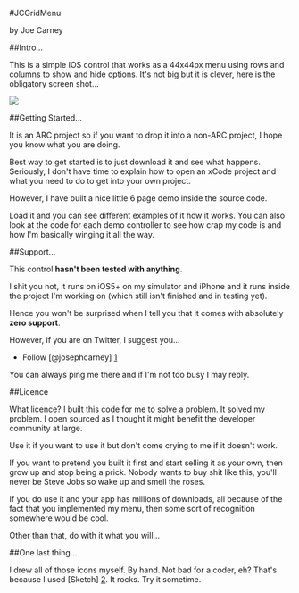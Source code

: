 
#JCGridMenu

by Joe Carney


##Intro...

This is a simple IOS control that works as a 44x44px menu using rows and columns to show and hide options.  It's not big but it is clever, here is the obligatory screen shot...

![](https://dl.dropbox.com/u/2797263/Github/jcgridmenu.jpg)

##Getting Started...

It is an ARC project so if you want to drop it into a non-ARC project, I hope you know what you are doing.  

Best way to get started is to just download it and see what happens.    Seriously, I don't have time to explain how to open an xCode project and what you need to do to get into your own project.

However, I have built a nice little 6 page demo inside the source code.  

Load it and you can see different examples of it how it works.  You can also look at the code for each demo controller to see how crap my code is and how I'm basically winging it all the way.

##Support...

This control **hasn't been tested with anything**.  

I shit you not, it runs on iOS5+ on my simulator and iPhone and it runs inside the project I'm working on (which still isn't finished and in testing yet).

Hence you won't be surprised when I tell you that it comes with absolutely **zero support**.  

However, if you are on Twitter, I suggest you...

* Follow [@josephcarney] [1]

You can always ping me there and if I'm not too busy I may reply.

##Licence

What licence?  I built this code for me to solve a problem. It solved my problem.  I open sourced as I thought it might benefit the developer community at large.

Use it if you want to use it but don't come crying to me if it doesn't work.  

If you want to pretend you built it first and start selling it as your own, then grow up and stop being a prick.  Nobody wants to buy shit like this, you'll never be Steve Jobs so wake up and smell the roses.

If you do use it and your app has millions of downloads, all because of the fact that you implemented my menu, then some sort of recognition somewhere would be cool.

Other than that, do with it what you will... 

##One last thing…

I drew all of those icons myself.  By hand.  Not bad for a coder, eh? That's because I used [Sketch] [2].  It rocks. Try it sometime.


[1]: http://twitter.com/joseph_carney        "@joseph_carney"
[2]: http://www.bohemiancoding.com/sketch/        "Sketch"